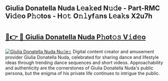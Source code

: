 ## Giulia Donatella Nuda L𝚎a𝚔ed N𝚞𝚍e - Part-RMC Vi𝚍𝚎o P𝚑𝚘tos - H𝚘𝚝 O𝚗𝚕yf𝚊ns L𝚎a𝚔s X2u7h

# <h2><a href="http://kfadx8u.oniu.top/?m=Giulia+Donatella+Nuda">🔗👉 🔴 Giulia Donatella Nuda P𝚑ot𝚘𝚜 V𝚒d𝚎o</a></h2>

[![Giulia Donatella Nuda Nu𝚍e𝚜](https://i.imgur.com/0qMVB7G.gif)](http://kfadx8u.oniu.top/?m=Giulia+Donatella+Nuda)
Digital content creator and amusement provider Giulia Donatella Nuda, celebrated for sharing dance and lifestyle ideas through trending dance sequences and short videos. Approachability and authenticity are the cornerstones of Giulia Donatella Nuda's public persona, but the enigma of his private life continues to intrigue the public.  
